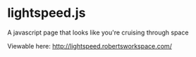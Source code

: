 # lightspeed.js
A javascript page that looks like you're cruising through space

Viewable here: http://lightspeed.robertsworkspace.com/
